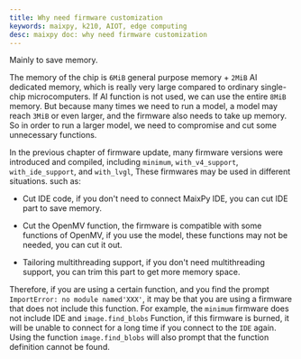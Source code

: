 ```yaml
---
title: Why need firmware customization
keywords: maixpy, k210, AIOT, edge computing
desc: maixpy ​​doc: why need firmware customization
---
```




Mainly to save memory.

The memory of the chip is `6MiB` general purpose memory + `2MiB` AI dedicated memory, which is really very large compared to ordinary single-chip microcomputers. If AI function is not used, we can use the entire `8MiB` memory.
But because many times we need to run a model, a model may reach `3MiB` or even larger, and the firmware also needs to take up memory.
So in order to run a larger model, we need to compromise and cut some unnecessary functions.

In the previous chapter of firmware update, many firmware versions were introduced and compiled, including `minimum`, `with_v4_support`, `with_ide_support`, and `with_lvgl`,
These firmwares may be used in different situations. such as:

* Cut IDE code, if you don't need to connect MaixPy IDE, you can cut IDE part to save memory.

* Cut the OpenMV function, the firmware is compatible with some functions of OpenMV, if you use the model, these functions may not be needed, you can cut it out.

* Tailoring multithreading support, if you don't need multithreading support, you can trim this part to get more memory space.

Therefore, if you are using a certain function, and you find the prompt `ImportError: no module named'XXX'`, it may be that you are using a firmware that does not include this function. For example, the `minimum` firmware does not include IDE and `image.find_blobs` Function, if this firmware is burned, it will be unable to connect for a long time if you connect to the `IDE` again. Using the function `image.find_blobs` will also prompt that the function definition cannot be found.
